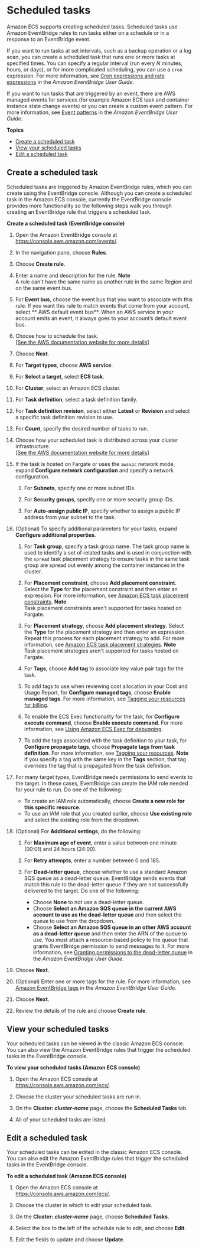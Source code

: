 # Scheduled tasks<a name="scheduled_tasks"></a>

Amazon ECS supports creating scheduled tasks\. Scheduled tasks use Amazon EventBridge rules to run tasks either on a schedule or in a response to an EventBridge event\.

If you want to run tasks at set intervals, such as a backup operation or a log scan, you can create a scheduled task that runs one or more tasks at specified times\. You can specify a regular interval \(run every *N* minutes, hours, or days\), or for more complicated scheduling, you can use a `cron` expression\. For more information, see [Cron expressions and rate expressions](https://docs.aws.amazon.com/eventbridge/latest/userguide/eb-create-rule-schedule.html) in the *Amazon EventBridge User Guide*\.

If you want to run tasks that are triggered by an event, there are AWS managed events for services \(for example Amazon ECS task and container instance state change events\) or you can create a custom event pattern\. For more information, see [Event patterns](https://docs.aws.amazon.com/eventbridge/latest/userguide/eb-event-patterns.html) in the *Amazon EventBridge User Guide*\.

**Topics**
+ [Create a scheduled task](#scheduled-task-create)
+ [View your scheduled tasks](#scheduled-task-view)
+ [Edit a scheduled task](#scheduled-task-edit)

## Create a scheduled task<a name="scheduled-task-create"></a>

Scheduled tasks are triggered by Amazon EventBridge rules, which you can create using the EventBridge console\. Although you can create a scheduled task in the Amazon ECS console, currently the EventBridge console provides more functionality so the following steps walk you through creating an EventBridge rule that triggers a scheduled task\.

**Create a scheduled task \(EventBridge console\)**

1. Open the Amazon EventBridge console at [https://console\.aws\.amazon\.com/events/](https://console.aws.amazon.com/events/)\.

1. In the navigation pane, choose **Rules**\.

1. Choose **Create rule**\.

1. Enter a name and description for the rule\.
**Note**  
A rule can't have the same name as another rule in the same Region and on the same event bus\.

1. For **Event bus**, choose the event bus that you want to associate with this rule\. If you want this rule to match events that come from your account, select ** AWS default event bus**\. When an AWS service in your account emits an event, it always goes to your account’s default event bus\.

1. Choose how to schedule the task\.    
[\[See the AWS documentation website for more details\]](http://docs.aws.amazon.com/AmazonECS/latest/developerguide/scheduled_tasks.html)

1. Choose **Next**\.

1. For **Target types**, choose **AWS service**\.

1. For **Select a target**, select **ECS task**\.

1. For **Cluster**, select an Amazon ECS cluster\.

1. For **Task definition**, select a task definition family\.

1. For **Task definition revision**, select either **Latest** or **Revision** and select a specific task definition revision to use\.

1. For **Count**, specify the desired number of tasks to run\.

1. Choose how your scheduled task is distributed across your cluster infrastructure\.    
[\[See the AWS documentation website for more details\]](http://docs.aws.amazon.com/AmazonECS/latest/developerguide/scheduled_tasks.html)

1. If the task is hosted on Fargate or uses the `awsvpc` network mode, expand **Configure network configuration** and specify a network configuration\.

   1. For **Subnets**, specify one or more subnet IDs\.

   1. For **Security groups**, specify one or more security group IDs\.

   1. For **Auto\-assign public IP**, specify whether to assign a public IP address from your subnet to the task\.

1. \(Optional\) To specify additional parameters for your tasks, expand **Configure additional properties**\.

   1. For **Task group**, specify a task group name\. The task group name is used to identify a set of related tasks and is used in conjunction with the `spread` task placement strategy to ensure tasks in the same task group are spread out evenly among the container instances in the cluster\.

   1. For **Placement constraint**, choose **Add placement constraint**\. Select the **Type** for the placement constraint and then enter an expression\. For more information, see [Amazon ECS task placement constraints](task-placement-constraints.md)\.
**Note**  
Task placement constraints aren't supported for tasks hosted on Fargate\.

   1. For **Placement strategy**, choose **Add placement strategy**\. Select the **Type** for the placement strategy and then enter an expression\. Repeat this process for each placement strategy to add\. For more information, see [Amazon ECS task placement strategies](task-placement-strategies.md)\.
**Note**  
Task placement strategies aren't supported for tasks hosted on Fargate\.

   1. For **Tags**, choose **Add tag** to associate key value pair tags for the task\.

   1. To add tags to use when reviewing cost allocation in your Cost and Usage Report, for **Configure managed tags**, choose **Enable managed tags**\. For more information, see [Tagging your resources for billing](ecs-using-tags.md#tag-resources-for-billing)\.

   1. To enable the ECS Exec functionality for the task, for **Configure execute command**, choose **Enable execute command**\. For more information, see [Using Amazon ECS Exec for debugging](ecs-exec.md)\.

   1. To add the tags associated with the task definition to your task, for **Configure propagate tags**, choose **Propagate tags from task definition**\. For more information, see [Tagging your resources](ecs-using-tags.md#tag-resources)\.
**Note**  
If you specify a tag with the same key in the **Tags** section, that tag overrides the tag that is propagated from the task definition\.

1. For many target types, EventBridge needs permissions to send events to the target\. In these cases, EventBridge can create the IAM role needed for your rule to run\. Do one of the following:
   + To create an IAM role automatically, choose **Create a new role for this specific resource**\.
   + To use an IAM role that you created earlier, choose **Use existing role** and select the existing role from the dropdown\.

1. \(Optional\) For **Additional settings**, do the following:

   1. For **Maximum age of event**, enter a value between one minute \(00:01\) and 24 hours \(24:00\)\.

   1. For **Retry attempts**, enter a number between 0 and 185\.

   1. For **Dead\-letter queue**, choose whether to use a standard Amazon SQS queue as a dead\-letter queue\. EventBridge sends events that match this rule to the dead\-letter queue if they are not successfully delivered to the target\. Do one of the following:
      + Choose **None** to not use a dead\-letter queue\.
      + Choose **Select an Amazon SQS queue in the current AWS account to use as the dead\-letter queue** and then select the queue to use from the dropdown\.
      + Choose **Select an Amazon SQS queue in an other AWS account as a dead\-letter queue** and then enter the ARN of the queue to use\. You must attach a resource\-based policy to the queue that grants EventBridge permission to send messages to it\. For more information, see [Granting permissions to the dead\-letter queue](https://docs.aws.amazon.com/eventbridge/latest/userguide/eb-rule-dlq.html#eb-dlq-perms) in the *Amazon EventBridge User Guide*\.

1. Choose **Next**\.

1. \(Optional\) Enter one or more tags for the rule\. For more information, see [Amazon EventBridge tags](https://docs.aws.amazon.com/eventbridge/latest/userguide/eb-tagging.html) in the *Amazon EventBridge User Guide*\.

1. Choose **Next**\.

1. Review the details of the rule and choose **Create rule**\.

## View your scheduled tasks<a name="scheduled-task-view"></a>

Your scheduled tasks can be viewed in the classic Amazon ECS console\. You can also view the Amazon EventBridge rules that trigger the scheduled tasks in the EventBridge console\.

**To view your scheduled tasks \(Amazon ECS console\)**

1. Open the Amazon ECS console at [https://console\.aws\.amazon\.com/ecs/](https://console.aws.amazon.com/ecs/)\.

1. Choose the cluster your scheduled tasks are run in\.

1. On the **Cluster: *cluster\-name*** page, choose the **Scheduled Tasks** tab\.

1. All of your scheduled tasks are listed\.

## Edit a scheduled task<a name="scheduled-task-edit"></a>

Your scheduled tasks can be edited in the classic Amazon ECS console\. You can also edit the Amazon EventBridge rules that trigger the scheduled tasks in the EventBridge console\.

**To edit a scheduled task \(Amazon ECS console\)**

1. Open the Amazon ECS console at [https://console\.aws\.amazon\.com/ecs/](https://console.aws.amazon.com/ecs/)\.

1. Choose the cluster in which to edit your scheduled task\.

1. On the **Cluster: *cluster\-name*** page, choose **Scheduled Tasks**\.

1. Select the box to the left of the schedule rule to edit, and choose **Edit**\.

1. Edit the fields to update and choose **Update**\.